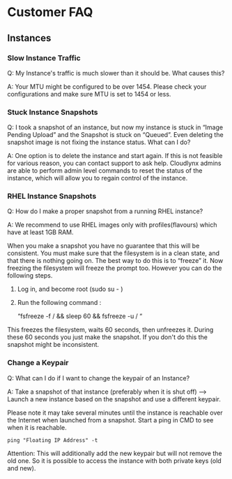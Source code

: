 # Customer FAQ


## Instances

### Slow Instance Traffic
Q: My Instance's traffic is much slower than it should be. What causes this? 

A: Your MTU might be configured to be over 1454. Please check your configurations and make sure MTU is set to 1454 or less. 

### Stuck Instance Snapshots
Q: I took a snapshot of an instance, but now my instance is stuck in “Image Pending Upload” and the Snapshot is stuck on “Queued”. Even deleting the snapshot image is not fixing the instance status. What can I do? 

A: One option is to delete the instance and start again. If this is not feasible for various reason, you can contact support to ask help. Cloudlynx admins are able to perform admin level commands to reset the status of the instance, which will allow you to regain control of the instance. 

### RHEL Instance Snapshots
Q: How do I make a proper snapshot from a running RHEL instance? 

A: We recommend to use RHEL images only with profiles(flavours) which have at least 1GB RAM.

When you make a snapshot you have no guarantee that this will be consistent. You must make sure that the filesystem is in a clean state, and that there is nothing going on. The best way to do this is to 
“freeze” it. Now freezing the filesystem will freeze the prompt too. However you can do the following steps.

1. Log in, and become root (sudo su - )
2. Run the following command :

	“fsfreeze -f / && sleep 60 && fsfreeze -u / “

This freezes the filesystem, waits 60 seconds, then unfreezes it. During these 60 seconds you just make the snapshot. If you don't do this the snapshot might be inconsistent.

### Change a Keypair
Q: What can I do if I want to change the keypair of an Instance? 

A: Take a snapshot of that instance (preferably when it is shut off) –> Launch a new instance based on the snapshot and use a different keypair.

Please note it may take several minutes until the instance is reachable over the Internet when launched from a snapshot. Start a ping in CMD to see when it is reachable.

	ping "Floating IP Address" -t

Attention: This will additionally add the new keypair but will not remove the old one. So it is possible to access the instance with both private keys (old and new). 

	
